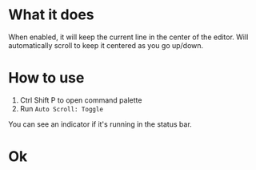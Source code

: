 # What it does
When enabled, it will keep the current line in the center of the editor. 
Will automatically scroll to keep it centered as you go up/down.

# How to use
1. Ctrl Shift P to open command palette
2. Run `Auto Scroll: Toggle`

You can see an indicator if it's running in the status bar.

# Ok 